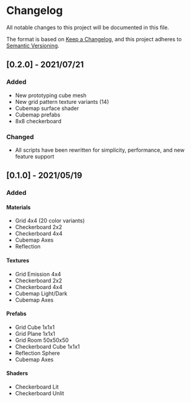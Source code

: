 # Changelog

All notable changes to this project will be documented in this file.

The format is based on [Keep a Changelog](https://keepachangelog.com/en/1.0.0/),
and this project adheres to [Semantic Versioning](https://semver.org/spec/v2.0.0.html).

## [0.2.0] - 2021/07/21

### Added

- New prototyping cube mesh
- New grid pattern texture variants (14)
- Cubemap surface shader
- Cubemap prefabs
- 8x8 checkerboard

### Changed

- All scripts have been rewritten for simplicity, performance, and new feature support

## [0.1.0] - 2021/05/19

### Added

#### Materials

- Grid 4x4 (20 color variants)
- Checkerboard 2x2
- Checkerboard 4x4
- Cubemap Axes
- Reflection

#### Textures

- Grid Emission 4x4
- Checkerboard 2x2
- Checkerboard 4x4
- Cubemap Light/Dark
- Cubemap Axes

#### Prefabs

- Grid Cube 1x1x1
- Grid Plane 1x1x1
- Grid Room 50x50x50
- Checkerboard Cube 1x1x1
- Reflection Sphere
- Cubemap Axes

#### Shaders

- Checkerboard Lit
- Checkerboard Unlit

